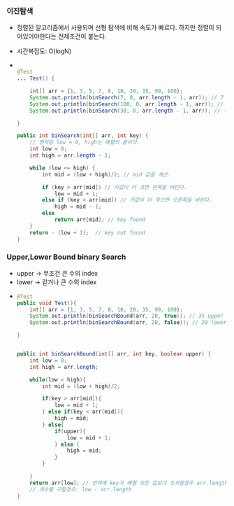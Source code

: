 ### 이진탐색
* 정렬된 알고리즘에서 사용되며 선형 탐색에 비해 속도가 빠르다. 하지만 정렬이 되어있어야한다는 전제조건이 붙는다.
* 시간복잡도: O(logN)

* ```java

  @Test
  ... Test() {
  
      int[] arr = {1, 3, 5, 7, 8, 10, 20, 35, 99, 100};
      System.out.println(binSearch(7, 0, arr.length - 1, arr)); // 7 검색됨
      System.out.println(binSearch(100, 0, arr.length - 1, arr)); // 100 검색됨
      System.out.println(binSearch(30, 0, arr.length - 1, arr)); // -1.. 검색안됨

  }

  public int binSearch(int[] arr, int key) {
      // 맨처음 low = 0, high는 배열의 끝이다.
      int low = 0;
      int high = arr.length - 1;

      while (low <= high) {
          int mid = (low + high)/2; // mid 값을 계산.

          if (key > arr[mid]) // 키값이 더 크면 왼쪽을 버린다.
              low = mid + 1;
          else if (key < arr[mid]) // 키값이 더 작으면 오른쪽을 버린다.
              high = mid - 1;
          else
              return arr[mid]; // key found
      }
      return - (low + 1);  // key not found
  }

### Upper,Lower Bound binary Search
* upper -> 무조건 큰 수의 index
* lower -> 같거나 큰 수의 index
* ```java
  @Test
  public void Test(){
      int[] arr = {1, 3, 5, 7, 8, 10, 20, 35, 99, 100};
      System.out.println(binSearchBound(arr, 20, true)); // 35 upper
      System.out.println(binSearchBound(arr, 20, false)); // 20 lower

  }


  public int binSearchBound(int[] arr, int key, boolean upper) {
      int low = 0;
      int high = arr.length;

      while(low < high){
          int mid = (low + high)/2;

          if(key > arr[mid]){
              low = mid + 1;
          } else if(key < arr[mid]){
              high = mid;
          } else{
              if(upper){
                  low = mid + 1;
              } else {
                  high = mid;
              }
          }

      }
      return arr[low]; // 만약에 key가 배열 모든 값보다 초과할경우 arr.length 만큼 나오기 때문에 indexExcpetion 발생할수있음
      // 개수를 구할경우: low - arr.length
  }
